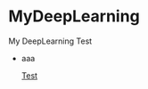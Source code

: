 # MyDeepLearning
My DeepLearning Test

* aaa

  [Test](https://github.com/pkwin927/MyDeepLearning/blob/master/Jupyter/Test1.ipynb)
